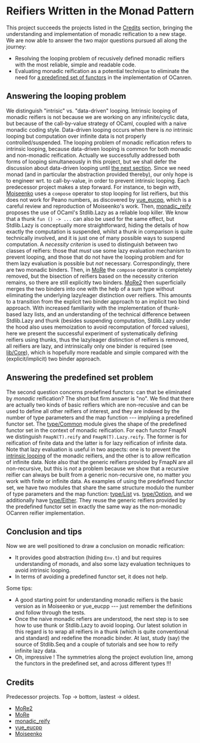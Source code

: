 # Reifiers Written in the Monad Pattern

This project succeeds the projects listed in the [Credits](#credits) section, bringing the understanding and implementation of monadic reification to a new stage. We are now able to answer the two major questions pursued all along the journey:

* Resolving the looping problem of recusively defined monadic reifiers with the most reliable, simple and readable code.
* Evaluating monadic reification as a potential technique to eliminate the need for [a predefined set of functors](https://github.com/JetBrains-Research/OCanren/blob/8ce216180e2abe37b8a1f60cf6bf9187c63fc81c/src/core/Logic.ml#L135) in the implementation of OCanren. 

## Answering the looping problem

We distinguish "intrisic" vs. "data-driven" looping.  Intrinsic looping of monadic reifiers is not because we are working on any infinite/cyclic data, but because of the call-by-value strategy of OCaml, coupled with a naive monadic coding style. Data-driven looping occurs when there is _no_ intrinsic looping but computation over infinite data is not properly controlled/suspended. The looping problem of monadic reification refers to intrinsic looping, because data-driven looping is common for both monadic and non-monadic reification. Actually we successfully addressed both forms of looping simultaneously in this project, but we shall defer the discussion about data-driven looping until [the next section](#answering-the-predefined-set-problem). Since we need monad (and in particular the abstraction provided thereby), our only hope is to engineer wrt. to call-by-value, in order to prevent intrinsic looping. Each predecessor project makes a step forward. For instance, to begin with, [Moiseenko](https://gist.github.com/eupp/a78e9fc086834106e98d50e1e7bdea24) uses a `compose` operator to stop looping for list reifiers, but this does not work for Peano numbers, as discovered by [yue_eucpp](../yue_eucpp), which is a careful review and reproduction of Moiseenko's work. Then, [monadic_reify](../monadic_reify) proposes the use of OCaml's Stdlib.Lazy as a reliable loop killer. We know that a thunk `fun () -> ...` can also be used for the same effect, but Stdlib.Lazy is conceptually more straightforward, hiding the details of how exactly the computation is suspended, whilst a thunk in comparison is quite technically involved, and it is just one of many possible ways to suspend computation.  A _necessity criterion_ is used to distinguish between two classes of reifiers: those that _must_ use some lazy evaluation mechanism to prevent looping, and those that do not have the looping problem and for them lazy evaluation is possible but _not_ necessary. Correspondingly, there are two monadic binders.  Then, in [MoRe](../MoRe)  the `compose` operator is completely removed, but the bisection of reifiers based on the necessity criterion remains, so there are still explicitly two binders. [MoRe2](../MoRe2) then superficially merges the two binders into one with the help of a sum type without eliminating the underlying lazy/eager distinction over reifiers. This amounts to a transition from the explicit two binder approach to an implicit two bind approach.  With increased familiarity with the implementation of thunk-based lazy lists, and an understanding of the technical difference between Stdlib.Lazy and thunk (besides suspending computation, Stdlib.Lazy under the hood also uses memoization to avoid recomputation of forced values), here we present the successful experiment of systematically defining reifiers using thunks, thus the lazy/eager distinction of reifiers is removed, all reifiers are lazy, and intrinsically only one binder is required (see [lib/Core](lib/core.mli)), which is hopefully more readable and simple compared with the (explicit/implicit) two binder approach.

## Answering the predefined set problem

The second question concerns predefined functors: can that be eliminated by _monadic_ reification? The short but firm answer is "no". We find that there are actually two kinds of basic reifiers which are non-recusive and can be used to define all other reifiers of interest, and they are indexed by the number of type parameters and the map function --- implyiing a predefined functor set.  The [type/Common](type/common.mli) module gives the shape of the predefined functor set in the context of monadic reification. For each functor FmapN we distinguish `FmapN(T).reify` and `FmapN(T).Lazy.reify`. The former is for reification of finite data and the latter is for lazy reification of infinite data. Note that lazy evaluation is useful in two aspects: one is to prevent the [intrinsic looping](#answering-the-looping-problem) of the monadic reifiers, and the other is to allow reification of infinite data. Note also that the generic reifiers provided by FmapN are all non-recursive, but this is _not_ a problem  because we show that a recursive reifier can always be built from a generic non-recursive one, no matter you work with finite or infinite data. As examples of using the predefined functor set, we have two modules that share the same structure modulo the number of type parameters and the map function: [type/List](type/list.mli) vs. [type/Option](type/option.mli), and we additionally have [type/Either](type/either.mli). They reuse the generic reifiers provided by the predefined functor set in exactly the same way as the non-monadic OCanren reifier implementation. 

## Conclusion and tips

Now we are well positioned to draw a conclusion on monadic reification:

- It provides good abstraction (hiding `Env.t`) and but requires understanding of monads, and also some lazy evaluation techniques to avoid intrinsic looping.
- In terms of avoiding a predefined functor set, it does not help.

Some tips:

- A good starting point for understanding monadic reifiers is the basic version as in Moiseenko or yue_eucpp --- just remember the definitions and follow through the tests.
- Once the naive monadic refiers are understood, the next step is to see how to use thunk or Stdlib.Lazy to avoid looping. Our latest solution in this regard is to wrap all reifiers in a thunk (which is quite conventional and standard) and redefine the monadic binder. At last, study (say) the source of Stdlib.Seq and a couple of tutorials and see how to reify infinite lazy data.
- Oh, impressive ! The symmetries along the project evolution line, among the functors in the predefined set,  and across different types !!!


## Credits
 
 Predecessor projects. Top -> bottom, lastest -> oldest. 
 
- [MoRe2](../MoRe2)
- [MoRe](../MoRe)
- [monadic_reify](../monadic_reify)
- [yue_eucpp](../yue_eucpp) 
- [Moiseenko](https://gist.github.com/eupp/a78e9fc086834106e98d50e1e7bdea24)
